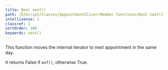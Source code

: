 ```yaml
---
title: Bool next()
path: /EJScript/Classes/AppointmentSlicer/Member functions/Bool next()
intellisense: 1
classref: 1
sortOrder: 109
keywords: next()
---
```


This function moves the internal iterator to next appointment in the same day.

It returns False if `eof()`, otherwise True.


